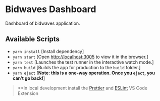 # Bidwaves Dashboard

Dashboard of bidwaves application.

## Available Scripts

- `yarn install` [Install dependency]
- `yarn start` [Open [http://localhost:3005](http://localhost:3005) to view it in the browser.]
- `yarn test` [Launches the test runner in the interactive watch mode.]
- `yarn build` [Builds the app for production to the `build` folder.]
- `yarn eject` [**Note: this is a one-way operation. Once you `eject`, you can’t go back!**]

> \*\*In local development install the [Prettier](https://marketplace.visualstudio.com/items?itemName=esbenp.prettier-vscode) and [ESLint](https://marketplace.visualstudio.com/items?itemName=dbaeumer.vscode-eslint) VS Code Extension

